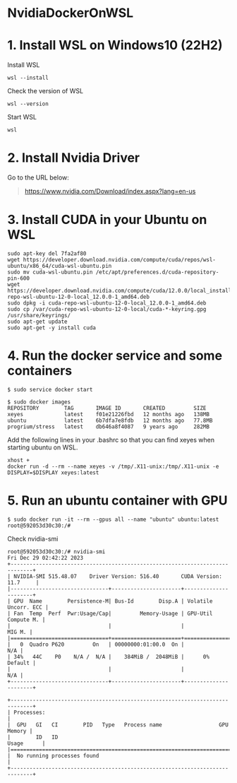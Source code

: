 # NvidiaDockerOnWSL

# 1. Install WSL on Windows10 (22H2)
Install WSL
```
wsl --install
```
Check the version of WSL
```
wsl --version
```
Start WSL
```
wsl
```

# 2. Install Nvidia Driver
Go to the URL below:
> https://www.nvidia.com/Download/index.aspx?lang=en-us

# 3. Install CUDA in your Ubuntu on WSL
```
sudo apt-key del 7fa2af80
wget https://developer.download.nvidia.com/compute/cuda/repos/wsl-ubuntu/x86_64/cuda-wsl-ubuntu.pin
sudo mv cuda-wsl-ubuntu.pin /etc/apt/preferences.d/cuda-repository-pin-600
wget https://developer.download.nvidia.com/compute/cuda/12.0.0/local_installers/cuda-repo-wsl-ubuntu-12-0-local_12.0.0-1_amd64.deb
sudo dpkg -i cuda-repo-wsl-ubuntu-12-0-local_12.0.0-1_amd64.deb
sudo cp /var/cuda-repo-wsl-ubuntu-12-0-local/cuda-*-keyring.gpg /usr/share/keyrings/
sudo apt-get update
sudo apt-get -y install cuda
```

# 4. Run the docker service and some containers
```
$ sudo service docker start
```
```
$ sudo docker images
REPOSITORY        TAG       IMAGE ID       CREATED         SIZE
xeyes             latest    f01e21226fbd   12 months ago   138MB
ubuntu            latest    6b7dfa7e8fdb   12 months ago   77.8MB
progrium/stress   latest    db646a8f4087   9 years ago     282MB
```
Add the following lines in your .bashrc so that you can find xeyes when starting ubuntu on WSL.
```
xhost +
docker run -d --rm --name xeyes -v /tmp/.X11-unix:/tmp/.X11-unix -e DISPLAY=$DISPLAY xeyes:latest
```

# 5. Run an ubuntu container with GPU
```
$ sudo docker run -it --rm --gpus all --name "ubuntu" ubuntu:latest
root@592053d30c30:/# 
```
Check nvidia-smi
```
root@592053d30c30:/# nvidia-smi
Fri Dec 29 02:42:22 2023
+-----------------------------------------------------------------------------+
| NVIDIA-SMI 515.48.07    Driver Version: 516.40       CUDA Version: 11.7     |
|-------------------------------+----------------------+----------------------+
| GPU  Name        Persistence-M| Bus-Id        Disp.A | Volatile Uncorr. ECC |
| Fan  Temp  Perf  Pwr:Usage/Cap|         Memory-Usage | GPU-Util  Compute M. |
|                               |                      |               MIG M. |
|===============================+======================+======================|
|   0  Quadro P620         On   | 00000000:01:00.0  On |                  N/A |
| 34%   44C    P0    N/A /  N/A |    384MiB /  2048MiB |      0%      Default |
|                               |                      |                  N/A |
+-------------------------------+----------------------+----------------------+

+-----------------------------------------------------------------------------+
| Processes:                                                                  |
|  GPU   GI   CI        PID   Type   Process name                  GPU Memory |
|        ID   ID                                                   Usage      |
|=============================================================================|
|  No running processes found                                                 |
+-----------------------------------------------------------------------------+
```
